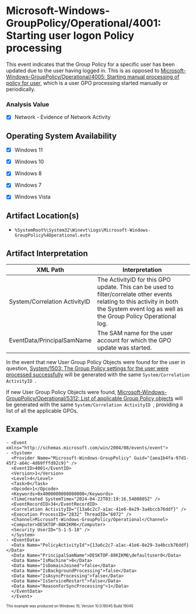 # Microsoft-Windows-GroupPolicy/Operational/4001: Starting user logon Policy processing
This event indicates that the Group Policy for a specific user has been updated due to the user having logged in. This is as opposed to [Microsoft-Windows-GroupPolicy/Operational/4005: Starting manual processing of policy for user](/group-policy/evtx-4005-user-manual-gpo-processing-start.md), which is a user GPO processing started manually or periodically.

### Analysis Value
 - [x] Network - Evidence of Network Activity

## Operating System Availability
 - [x] Windows 11
 - [x] Windows 10
 - [x] Windows 8
 - [x] Windows 7
 - [x] Windows Vista


## Artifact Location(s)
- `%SystemRoot%\System32\Winevt\Logs\Microsoft-Windows-GroupPolicy%4Operational.evtx`

## Artifact Interpretation

| XML Path                              | Interpretation  |
| ------------------------------------- | --------------- |
| System/Correlation ActivityID            | The ActivityID for this GPO update. This can be used to filter/correlate other events relating to this activity in both the System event log as well as the Group Policy Operational log. |
| EventData/PrincipalSamName            | The SAM name for the user account for which the GPO update was started. |

In the event that new User Group Policy Objects were found for the user in question, [System/1503: The Group Policy settings for the user were processed successfully](/group-policy/evtx-1503-user-gpo-success.md) will be generated with the same `System/Correlation ActivityID `.

If new User Group Policy Objects were found, [Microsoft-Windows-GroupPolicy/Operational/5312: List of applicable Group Policy objects](/group-policy/evtx-5312-list-of-gpo.md) will be generated with the same `System/Correlation ActivityID `, providing a list of all the applicable GPOs.

## Example
```
- <Event xmlns="http://schemas.microsoft.com/win/2004/08/events/event">
- <System>
  <Provider Name="Microsoft-Windows-GroupPolicy" Guid="{aea1b4fa-97d1-45f2-a64c-4d69fffd92c9}" /> 
  <EventID>4001</EventID> 
  <Version>1</Version> 
  <Level>4</Level> 
  <Task>0</Task> 
  <Opcode>1</Opcode> 
  <Keywords>0x4000000000000000</Keywords> 
  <TimeCreated SystemTime="2024-04-22T03:19:16.5400805Z" /> 
  <EventRecordID>34</EventRecordID> 
  <Correlation ActivityID="{13a6c2c7-a1ac-41e6-8e29-3a4bccb76ddf}" /> 
  <Execution ProcessID="2832" ThreadID="6072" /> 
  <Channel>Microsoft-Windows-GroupPolicy/Operational</Channel> 
  <Computer>DESKTOP-88KIKM6</Computer> 
  <Security UserID="S-1-5-18" /> 
  </System>
- <EventData>
  <Data Name="PolicyActivityId">{13a6c2c7-a1ac-41e6-8e29-3a4bccb76ddf}</Data> 
  <Data Name="PrincipalSamName">DESKTOP-88KIKM6\defaultuser0</Data> 
  <Data Name="IsMachine">0</Data> 
  <Data Name="IsDomainJoined">false</Data> 
  <Data Name="IsBackgroundProcessing">false</Data> 
  <Data Name="IsAsyncProcessing">false</Data> 
  <Data Name="IsServiceRestart">false</Data> 
  <Data Name="ReasonForSyncProcessing">1</Data> 
  </EventData>
  </Event>
```
<sup><sub>This example was produced on Windows 10, Version 10.0.19045 Build 19045</sub></sup>


